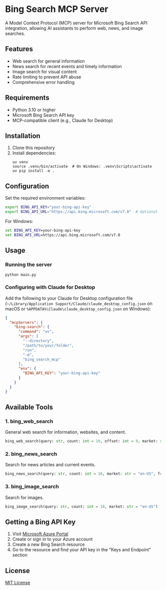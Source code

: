 # Bing Search MCP Server

A Model Context Protocol (MCP) server for Microsoft Bing Search API integration, allowing AI assistants to perform web, news, and image searches.

## Features

- Web search for general information
- News search for recent events and timely information
- Image search for visual content
- Rate limiting to prevent API abuse
- Comprehensive error handling

## Requirements

- Python 3.10 or higher
- Microsoft Bing Search API key
- MCP-compatible client (e.g., Claude for Desktop)

## Installation

1. Clone this repository
2. Install dependencies:
   ```
   uv venv
   source .venv/bin/activate  # On Windows: .venv\Scripts\activate
   uv pip install -e .
   ```

## Configuration

Set the required environment variables:

```bash
export BING_API_KEY="your-bing-api-key"
export BING_API_URL="https://api.bing.microsoft.com/v7.0"  # Optional
```

For Windows:
```cmd
set BING_API_KEY=your-bing-api-key
set BING_API_URL=https://api.bing.microsoft.com/v7.0
```

## Usage

### Running the server

```
python main.py
```

### Configuring with Claude for Desktop

Add the following to your Claude for Desktop configuration file (`~/Library/Application Support/Claude/claude_desktop_config.json` on macOS or `%APPDATA%\Claude\claude_desktop_config.json` on Windows):

```json
{
  "mcpServers": {
    "bing-search": {
      "command": "uv",
      "args": [
        "--directory",
        "/path/to/your/folder",
        "run",
        "-m",
        "bing_search_mcp"
      ],
      "env": {
        "BING_API_KEY": "your-bing-api-key"
      }
    }
  }
}
```

## Available Tools

### 1. bing_web_search
General web search for information, websites, and content.

```python
bing_web_search(query: str, count: int = 10, offset: int = 0, market: str = "en-US")
```

### 2. bing_news_search
Search for news articles and current events.

```python
bing_news_search(query: str, count: int = 10, market: str = "en-US", freshness: str = "Day")
```

### 3. bing_image_search
Search for images.

```python
bing_image_search(query: str, count: int = 10, market: str = "en-US")
```

## Getting a Bing API Key

1. Visit [Microsoft Azure Portal](https://portal.azure.com/)
2. Create or sign in to your Azure account
3. Create a new Bing Search resource
4. Go to the resource and find your API key in the "Keys and Endpoint" section

## License

[MIT License](LICENSE)